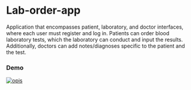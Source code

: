 # Lab-order-app
Application that encompasses patient, laboratory, and doctor interfaces, where each user must register and log in. Patients can order blood laboratory tests, which the laboratory can conduct and input the results. Additionally, doctors can add notes/diagnoses specific to the patient and the test.

### Demo 
[![opis](https://github.com/PatrykSpierewka/Lab-order-app/assets/101202344/01d6a88b-3de7-4efc-b04e-64f439352f35)](https://youtu.be/e_uFvMI_pIs)
